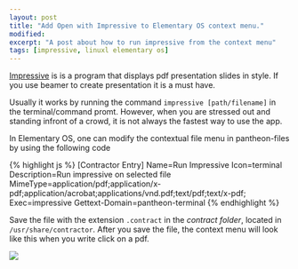 ```yaml
---
layout: post
title: "Add Open with Impressive to Elementary OS context menu."
modified:
excerpt: "A post about how to run impressive from the context menu"
tags: [impressive, linuxl elementary os]
---
```



[Impressive](http://impressive.sourceforge.net/) is is a program  that displays pdf presentation slides in style. If you use beamer to create presentation it is a must have.

Usually it works by running the command `impressive [path/filename]` in the terminal/command promt. However, when you are stressed out and standing infront of a crowd, it is not always the fastest way to use the app. 

In Elementary OS, one can modify the contextual file menu in  pantheon-files by using the following code

{% highlight js %}
[Contractor Entry]
Name=Run Impressive
Icon=terminal
Description=Run impressive on selected file
MimeType=application/pdf;application/x-pdf;application/acrobat;applications/vnd.pdf;text/pdf;text/x-pdf;
Exec=impressive
Gettext-Domain=pantheon-terminal
{% endhighlight %}

Save the file with the extension `.contract` in the *contract folder*, located in `/usr/share/contractor`.  After you save the file, the context menu will look like this when you write click on a pdf.



![](https://31.media.tumblr.com/1009fc665bc364766e5b5e9dc5c1e28e/tumblr_inline_nbvw4xX3c11s7o8gx.png)